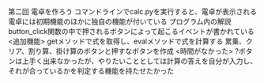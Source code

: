 第二回
電卓を作ろう
コマンドラインでcalc.pyを実行すると、電卓が表示される
電卓には初期機能のほかに独自の機能が付いている
プログラム内の解説
button_click関数の中で押されるボタンによって起こるイベントが書かれている
<追加機能>
getメソッドで式を取得し、evalメソッドで式を計算する
累乗、クリア、割り算、掛け算のボタンと押すなボタンを作成
<時間がなかった>
?ボタンは上手く出来なかったが、やりたいこととしては計算の答えを自分が入力し、それが合っているかを判定する機能を持たせたかった

